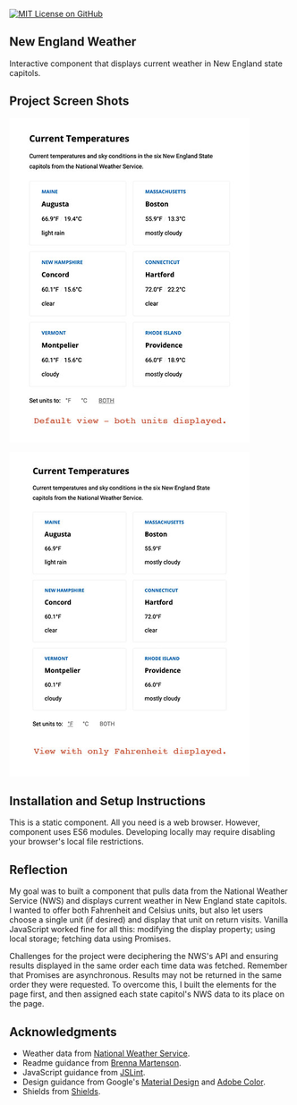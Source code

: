 [![MIT License on GitHub](https://img.shields.io/github/license/seankelliher/new-england-weather?style=flat-square)](/LICENSE.txt)
## New England Weather

Interactive component that displays current weather in New England state capitols.

## Project Screen Shots

![screen shot of project](/screenshots/new-england-weather-screenshot1.jpg)

![screen shot of project](/screenshots/new-england-weather-screenshot2.jpg)

## Installation and Setup Instructions

This is a static component. All you need is a web browser. However, component uses ES6 modules. Developing locally may require disabling your browser's local file restrictions.

## Reflection

My goal was to built a component that pulls data from the National Weather Service (NWS) and displays current weather in New England state capitols. I wanted to offer both Fahrenheit and Celsius units, but also let users choose a single unit (if desired) and display that unit on return visits. Vanilla JavaScript worked fine for all this: modifying the display property; using local storage; fetching data using Promises.

Challenges for the project were deciphering the NWS's API and ensuring results displayed in the same order each time data was fetched. Remember that Promises are asynchronous. Results may not be returned in the same order they were requested. To overcome this, I built the elements for the page first, and then assigned each state capitol's NWS data to its place on the page.

## Acknowledgments

* Weather data from [National Weather Service](https://www.weather.gov).
* Readme guidance from [Brenna Martenson](https://gist.github.com/martensonbj/6bf2ec2ed55f5be723415ea73c4557c4).
* JavaScript guidance from [JSLint](http://jslint.com).
* Design guidance from Google's [Material Design](https://material.io/design) and [Adobe Color](https://color.adobe.com/trends).
* Shields from [Shields](https://shields.io).